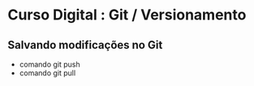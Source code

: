 # Curso Digital : Git / Versionamento

## Salvando modificações no Git
* comando git push
* comando git pull
